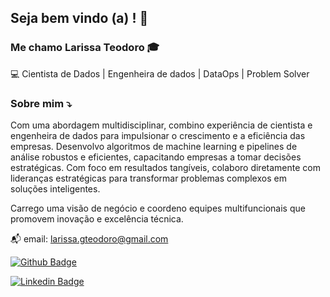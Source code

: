 ## Seja bem vindo (a) ! 👋


### Me chamo Larissa Teodoro 🎓
:computer: Cientista de Dados | Engenheira de dados | DataOps | Problem Solver



### Sobre mim ⤵️
Com uma abordagem multidisciplinar, combino experiência de cientista e engenheira de dados para impulsionar o crescimento e a eficiência das empresas. 
Desenvolvo algoritmos de machine learning e pipelines de análise robustos e eficientes, capacitando empresas a tomar decisões estratégicas. Com foco em resultados tangíveis, colaboro diretamente com lideranças estratégicas para transformar problemas complexos em soluções inteligentes.

Carrego uma visão de negócio e coordeno equipes multifuncionais que promovem inovação e excelência técnica. 


 
📬 email: larissa.gteodoro@gmail.com

[![Github Badge](https://img.shields.io/badge/-Github-000?style=flat-square&logo=Github&logoColor=white&link=https://github.com/lariguim)](LINK_GIT)

[![Linkedin Badge](https://img.shields.io/badge/-LinkedIn-blue?style=flat-square&logo=Linkedin&logoColor=white&link=https://www.linkedin.com/in/larissateodoro1/)](LINK_LINKEDIN)


 


